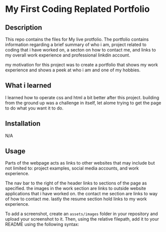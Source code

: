 # My First Coding Replated Portfolio

## Description

This repo contains the files for My live protfolio. The portfolio contains information regarding a brief summary of who i am, project related to coding that i have worked on, a secton on how to contact me, and links to my overall work experience and professional linkdin account.


my motivation for this project was to create a portfolio that shows my work experience and shows a peek at who i am and one of my hobbies.

## What i learned
I learned how to operate css and html a bit better after this project. building from the ground up was a challenge in itself, let alome trying to get the page to do what you want it to do. 


## Installation

N/A


## Usage

Parts of the webpage acts as links to other websites that may include but not limited to: project examples, social media accounts, and work experience.

The nav bar to the right of the header links to sections of the page as specified. the images in the work section are links to outside website applications that i have worked on. the contact me section are links to way of how to contact me. lastly the resume section hold links to my work experience. 

To add a screenshot, create an `assets/images` folder in your repository and upload your screenshot to it. Then, using the relative filepath, add it to your README using the following syntax:
